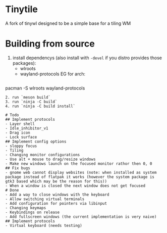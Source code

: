 # Tinytile
A fork of tinywl designed to be a simple base for a tiling WM

# Building from source
1. install dependencys (also install with `-devel` if you distro provides those packages):
	- wlroots
	- wayland-protocols
   EG for arch:
   ```
pacman -S wlroots wayland-protocols
   ```
2. run `meson build`
3. run `ninja -C build`
4. run `ninja -C build install`

# Todo
## Implement protocols
 - Layer shell
 - Idle_inhibitor_v1
 - Drag icon
 - Lock surface
## Implement config options
 - sloppy focus
 - Tiling
 - Changing monitor configurations
 - Use alt + mouse to drag/resize windows
 - Make new windows launch on the focused monitor rathor then 0, 0
## Fix bugs
 - gnome web cannot display websites (note: when installed as system package instead of flatpak it works (however the system package is gtk3 based which may be the reason for this))
 - When a window is closed the next window does not get focused
# Done
 - Add a way to close windows with the keyboard
 - Allow switching virtual terminals
 - Add configuration for pointers via libinput
 - Changing keymaps
 - Keybindings on release
 - Add fullscreen windows (the current implementation is very naive)
## Implement protocols
 - Virtual keyboard (needs testing)
